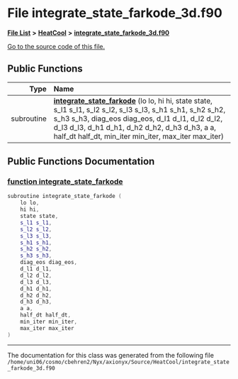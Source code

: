 
# File integrate\_state\_farkode\_3d.f90


[**File List**](files.md) **>** [**HeatCool**](dir_8c890215953ac09098af8cb94c8b9fc0.md) **>** [**integrate\_state\_farkode\_3d.f90**](integrate__state__farkode__3d_8f90.md)

[Go to the source code of this file.](integrate__state__farkode__3d_8f90_source.md)


















## Public Functions

| Type | Name |
| ---: | :--- |
|  subroutine | [**integrate\_state\_farkode**](integrate__state__farkode__3d_8f90.md#function-integrate-state-farkode) (lo lo, hi hi, state state, s\_l1 s\_l1, s\_l2 s\_l2, s\_l3 s\_l3, s\_h1 s\_h1, s\_h2 s\_h2, s\_h3 s\_h3, diag\_eos diag\_eos, d\_l1 d\_l1, d\_l2 d\_l2, d\_l3 d\_l3, d\_h1 d\_h1, d\_h2 d\_h2, d\_h3 d\_h3, a a, half\_dt half\_dt, min\_iter min\_iter, max\_iter max\_iter) <br> |








## Public Functions Documentation


### <a href="#function-integrate-state-farkode" id="function-integrate-state-farkode">function integrate\_state\_farkode </a>


```cpp
subroutine integrate_state_farkode (
    lo lo,
    hi hi,
    state state,
    s_l1 s_l1,
    s_l2 s_l2,
    s_l3 s_l3,
    s_h1 s_h1,
    s_h2 s_h2,
    s_h3 s_h3,
    diag_eos diag_eos,
    d_l1 d_l1,
    d_l2 d_l2,
    d_l3 d_l3,
    d_h1 d_h1,
    d_h2 d_h2,
    d_h3 d_h3,
    a a,
    half_dt half_dt,
    min_iter min_iter,
    max_iter max_iter
) 
```



------------------------------
The documentation for this class was generated from the following file `/home/uni06/cosmo/cbehren2/Nyx/axionyx/Source/HeatCool/integrate_state_farkode_3d.f90`
